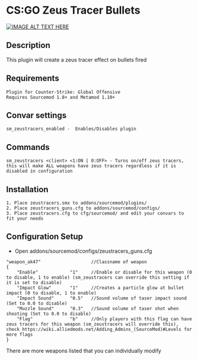 # CS:GO Zeus Tracer Bullets

[![IMAGE ALT TEXT HERE](http://img.youtube.com/vi/QJzz6oUtAMk/0.jpg)](http://www.youtube.com/watch?v=QJzz6oUtAMk)

## Description
This plugin will create a zeus tracer effect on bullets fired

## Requirements
```
Plugin for Counter-Strike: Global Offensive
Requires Sourcemod 1.8+ and Metamod 1.10+
```

## Convar settings
```
sm_zeustracers_enabled -  Enables/Disables plugin
```

## Commands
```
sm_zeustracers <client> <1:ON | 0:OFF> - Turns on/off zeus tracers, this will make ALL weapons have zeus tracers regardless if it is disabled in configuration
```

## Installation
```
1. Place zeustracers.smx to addons/sourcemod/plugins/
2. Place zeustracers_guns.cfg to addons/sourcemod/configs/
3. Place zeustracers.cfg to cfg/sourcemod/ and edit your convars to fit your needs
```

## Configuration Setup
* Open addons/sourcemod/configs/zeustracers_guns.cfg
```
"weapon_ak47"					//Classname of weapon
{
	"Enable"			"1"		//Enable or disable for this weapon (0 to disable, 1 to enable) (sm_zeustracers can override this setting if it is set to disable)
	"Impact Glow"		"1"		//Creates a particle glow at bullet impact (0 to disable, 1 to enable)
	"Impact Sound"		"0.5"	//Sound volume of taser impact sound (Set to 0.0 to disable)
	"Muzzle Sound"		"0.3"	//Sound volume of taser shot when shooting (Set to 0.0 to disable)
	"Flag"				"b"		//Only players with this flag can have zeus tracers for this weapon (sm_zeustracers will override this), check https://wiki.alliedmods.net/Adding_Admins_(SourceMod)#Levels for more flags
}
```
There are more weapons listed that you can individually modify
